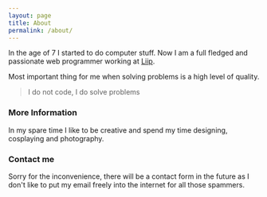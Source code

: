 ```yaml
---
layout: page
title: About
permalink: /about/
---
```


In the age of 7 I started to do computer stuff.
Now I am a full fledged and passionate web programmer working at [Liip](http://www.liip.ch).

Most important thing for me when solving problems is a high level of quality.

> I do not code, I do solve problems

### More Information

In my spare time I like to be creative and spend my time designing, cosplaying and photography.

### Contact me

Sorry for the inconvenience, there will be a contact form in the future as I don't like to put
my email freely into the internet for all those spammers.